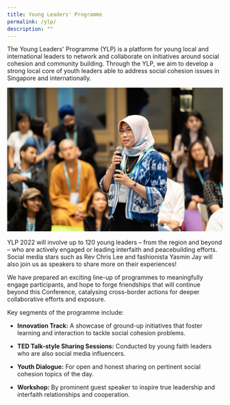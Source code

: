 ```yaml
---
title: Young Leaders' Programme
permalink: /ylp/
description: ""
---
```

The Young Leaders' Programme (YLP) is a platform for young local and international leaders to network and collaborate on initiatives around social cohesion and community building. Through the YLP, we aim to develop a strong local core of youth leaders able to address social cohesion issues in Singapore and internationally.

![](/images/18June2019ICCSPhotog1-116.jpg)

YLP 2022 will involve up to 120 young leaders – from the region and beyond – who are actively engaged or leading interfaith and peacebuilding efforts. Social media stars such as Rev Chris Lee and fashionista Yasmin Jay will also join us as speakers to share more on their experiences!

We have prepared an exciting line-up of programmes to meaningfully engage participants, and hope to forge friendships that will continue beyond this Conference, catalysing cross-border actions for deeper collaborative efforts and exposure.

Key segments of the programme include:

* **Innovation Track:** A showcase of ground-up initiatives that foster learning and interaction to tackle social cohesion problems.

* **TED Talk-style Sharing Sessions:** Conducted by young faith leaders who are also social media influencers.

* **Youth Dialogue:** For open and honest sharing on pertinent social cohesion topics of the day.

* **Workshop:** By prominent guest speaker to inspire true leadership and interfaith relationships and cooperation.